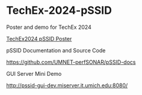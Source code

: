 # TechEx-2024-pSSID
Poster and demo for TechEx 2024

[TechEx2024 pSSID Poster](images/TechEx_2024_pSSID_poster.pdf)

pSSID Documentation and Source Code

https://github.com/UMNET-perfSONAR/pSSID-docs

GUI Server Mini Demo

http://pssid-gui-dev.miserver.it.umich.edu:8080/

